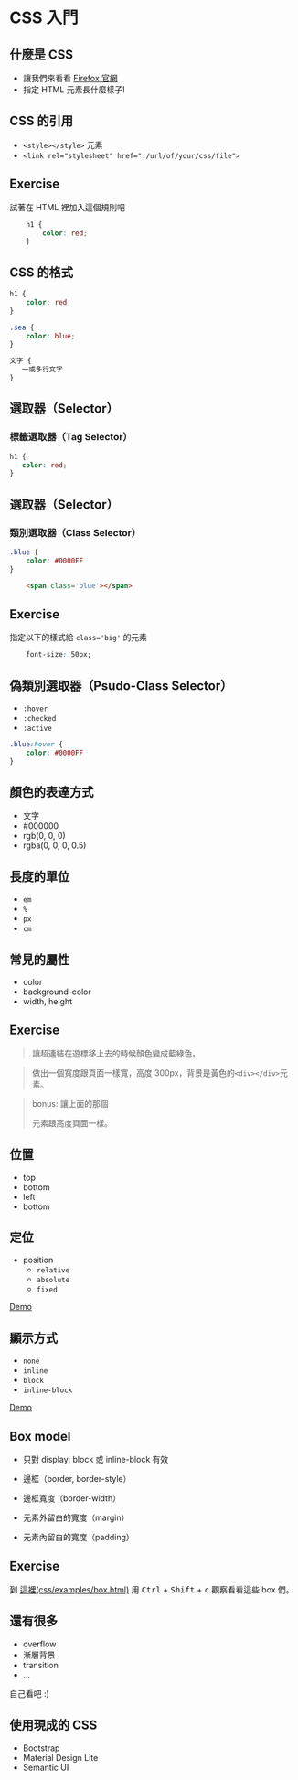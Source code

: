 # CSS 入門

## 什麼是 CSS

* 讓我們來看看 [Firefox 官網](https://www.mozilla.org/en-US/firefox/new/) 
* 指定 HTML 元素長什麼樣子! 

## CSS 的引用

* `<style></style>` 元素 
* `<link rel="stylesheet" href="./url/of/your/css/file">`

## Exercise

試著在 HTML 裡加入這個規則吧

```css
    h1 {
        color: red;
    }
```

## CSS 的格式

```css
h1 {
    color: red;
}

.sea {
    color: blue;
}
```

```css
文字 {
   一或多行文字
}
```

## 選取器（Selector）

### 標籤選取器（Tag Selector）

```css
h1 {
   color: red;
}
```

## 選取器（Selector）

### 類別選取器（Class Selector）

```css
.blue {
    color: #0000FF
}
```

```html
    <span class='blue'></span>
```

## Exercise

指定以下的樣式給 `class='big'` 的元素

```css
    font-size: 50px;
```


## 偽類別選取器（Psudo-Class Selector）

* `:hover` 
* `:checked`
* `:active`

```css
.blue:hover {
    color: #0000FF
}
```

## 顏色的表達方式

* 文字
* \#000000
* rgb(0, 0, 0)
* rgba(0, 0, 0, 0.5)


## 長度的單位

* `em`
* `%`
* `px`
* `cm`

## 常見的屬性

* color
* background-color
* width, height

## Exercise

> 讓超連結在遊標移上去的時候顏色變成藍綠色。

> 做出一個寬度跟頁面一樣寬，高度 300px，背景是黃色的`<div></div>`元素。

> bonus: 讓上面的那個 <div></div> 元素跟高度頁面一樣。

## 位置

* top
* bottom
* left
* bottom


## 定位

* position
    * `relative`
    * `absolute`
    * `fixed`

[Demo](../css/examples/position.html)


## 顯示方式

* `none`
* `inline`
* `block`
* `inline-block`

[Demo](../css/examples/display.html)

## Box model 

* 只對 display: block 或 inline-block 有效


* 邊框（border, border-style）
* 邊框寬度（border-width）
* 元素外留白的寬度（margin）
* 元素內留白的寬度（padding）

## Exercise

到 [這裡(css/examples/box.html)](../css/examples/box.html) 用 <kbd>Ctrl</kbd> + <kbd>Shift</kbd> + <kbd>c</kbd> 觀察看看這些 box 們。


## 還有很多

* overflow
* 漸層背景
* transition
* ...

自己看吧 :)

## 使用現成的 CSS

* Bootstrap
* Material Design Lite
* Semantic UI
